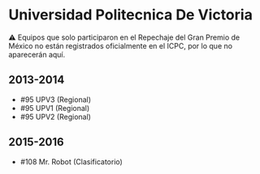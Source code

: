 # Universidad Politecnica De Victoria

:warning: Equipos que solo participaron en el Repechaje del Gran Premio de México no están registrados oficialmente en el ICPC, por lo que no aparecerán aquí.

## 2013-2014

- #95 UPV3 (Regional)
- #95 UPV1 (Regional)
- #95 UPV2 (Regional)

## 2015-2016

- #108 Mr. Robot (Clasificatorio)


